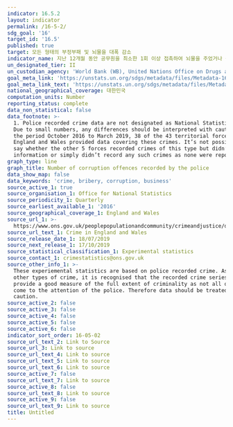 ```yaml
---
indicator: 16.5.2
layout: indicator
permalink: /16-5-2/
sdg_goal: '16'
target_id: '16.5'
published: true
target: 모든 형태의 부정부패 및 뇌물을 대폭 감소
indicator_name: 지난 12개월 동안 공무원을 최소한 1회 이상 접촉하여 뇌물을 주었거나 공무원으로부터 뇌물을 요구받았던 기업의 비율
un_designated_tier: II
un_custodian_agency: 'World Bank (WB), United Nations Office on Drugs and Crime (UNODC)'
goal_meta_link: 'https://unstats.un.org/sdgs/metadata/files/Metadata-16-05-02.pdf'
goal_meta_link_text: 'https://unstats.un.org/sdgs/metadata/files/Metadata-16-05-02.pdf'
national_geographical_coverage: 대한민국
computation_units: Number
reporting_status: complete
data_non_statistical: false
data_footnote: >-
  1. Police recorded crime data are not designated as National Statistics. 2.
  Due to small numbers, any differences should be interpreted with caution. For
  the period October 2016 to March 2019, 38 of the 43 territorial forces in
  England and Wales provided data covering these crimes. It’s not possible to
  say whether the other 5 forces recorded crimes of this type but didn’t provide
  information or simply didn’t record any such crimes as none were reported.
graph_type: line
graph_title: Number of corruption offences recorded by the police
data_show_map: false
data_keywords: 'crime, bribery, corruption, business'
source_active_1: true
source_organisation_1: Office for National Statistics
source_periodicity_1: Quarterly
source_earliest_available_1: '2016'
source_geographical_coverage_1: England and Wales
source_url_1: >-
  https://www.ons.gov.uk/peoplepopulationandcommunity/crimeandjustice/datasets/crimeinenglandandwalesotherrelatedtables
source_url_text_1: Crime in England and Wales
source_release_date_1: 18/07/2019
source_next_release_1: 17/10/2019
source_statistical_classification_1: Experimental statistics
source_contact_1: crimestatistics@ons.gov.uk
source_other_info_1: >-
  These experiemental statistics are based on police recorded crime. As with
  other types of crime, it is recognised that the recorded crime series will not
  provide a good measure of the full extent of criminality as not all offences
  come to the attention of the police. Therefore data should be treated with
  caution.
source_active_2: false
source_active_3: false
source_active_4: false
source_active_5: false
source_active_6: false
indicator_sort_order: 16-05-02
source_url_text_2: Link to Source
source_url_3: Link to source
source_url_text_4: Link to source
source_url_text_5: Link to source
source_url_text_6: Link to source
source_active_7: false
source_url_text_7: Link to source
source_active_8: false
source_url_text_8: Link to source
source_active_9: false
source_url_text_9: Link to source
title: Untitled
---
```

